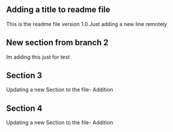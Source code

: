 ## Adding a title to readme file
This is the readme file version 1.0
Just adding a new line remotely

## New section from branch 2
Im adding this just for test

## Section 3
Updating a new Section to the file- Addition

## Section 4
Updating a new Section to the file- Addition